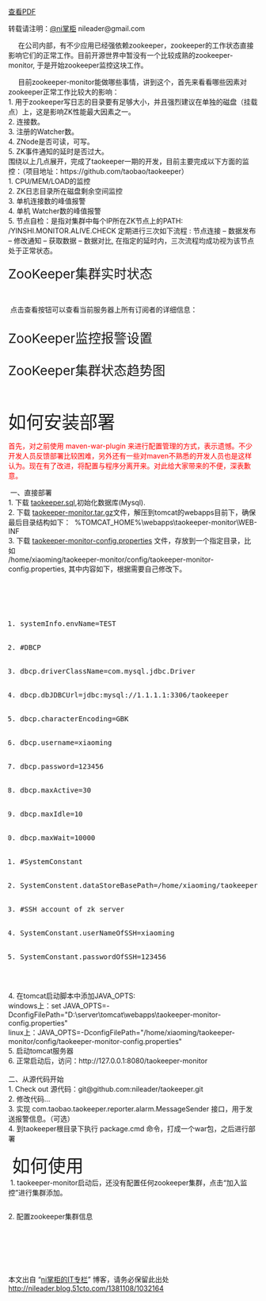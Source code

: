 <p><a href="http://cloud.github.com/downloads/nileader/ZooKeeper-Notes/%E3%80%90ZooKeeper%20Notes%2010%E3%80%91ZooKeeper%E7%9B%91%E6%8E%A7.pdf" target="_blank">查看PDF</a></p> 
<p>转载请注明：<a href="http://weibo.com/nileader" target="_blank">@ni掌柜</a> nileader@gmail.com</p> 
<p>&nbsp; &nbsp; &nbsp;在公司内部，有不少应用已经强依赖zookeeper，zookeeper的工作状态直接影响它们的正常工作。目前开源世界中暂没有一个比较成熟的zookeeper-monitor, 于是开始zookeeper监控这块工作。</p> 
<div>
 &nbsp; &nbsp; &nbsp;目前zookeeper-monitor能做哪些事情，讲到这个，首先来看看哪些因素对zookeeper正常工作比较大的影响：
</div> 
<div>
 1. 用于zookeeper写日志的目录要有足够大小，并且强烈建议在单独的磁盘（挂载点）上，这是影响ZK性能最大因素之一。
</div> 
<div>
 2. 连接数。
</div> 
<div>
 3. 注册的Watcher数。
</div> 
<div>
 4. ZNode是否可读，可写。
</div> 
<div>
 5. ZK事件通知的延时是否过大。
</div> 
<div>
 围绕以上几点展开，完成了taokeeper一期的开发，目前主要完成以下方面的监控：（项目地址：https://github.com/taobao/taokeeper）
</div> 
<div> 
 <div>
  1. CPU/MEM/LOAD的监控
 </div> 
 <div>
  2. ZK日志目录所在磁盘剩余空间监控
 </div> 
 <div>
  3. 单机连接数的峰值报警
 </div> 
 <div>
  4. 单机 Watcher数的峰值报警
 </div> 
 <div>
  5. 节点自检：是指对集群中每个IP所在ZK节点上的PATH: /YINSHI.MONITOR.ALIVE.CHECK 定期进行三次如下流程 : 节点连接 &#x2013; 数据发布 &#x2013; 修改通知 &#x2013; 获取数据 &#x2013; 数据对比, 在指定的延时内，三次流程均成功视为该节点处于正常状态。
 </div> 
 <div>
  &nbsp;
 </div> 
 <div>
  <span style="font-size: 26px; ">ZooKeeper集群实时状态</span>&nbsp;
 </div> 
 <p><a href="http://img1.51cto.com/attachment/201210/090120387.jpg" target="_blank"><img onload="if(this.width>650) this.width=650;" src="http://img1.51cto.com/attachment/201210/090120387.jpg" border="0" alt=""></a></p> 
 <div>
  &nbsp;
 </div> 
</div> 
<div>
 &nbsp;点击查看按钮可以查看当前服务器上所有订阅者的详细信息：
</div> 
<p><a href="http://img1.51cto.com/attachment/201210/090235622.jpg" target="_blank"><img onload="if(this.width>650) this.width=650;" src="http://img1.51cto.com/attachment/201210/090235622.jpg" border="0" alt=""></a></p> 
<p><span style="font-size: 26px; ">ZooKeeper监控报警设置</span></p> 
<p><a href="http://img1.51cto.com/attachment/201210/090334118.jpg" target="_blank"><img onload="if(this.width>650) this.width=650;" src="http://img1.51cto.com/attachment/201210/090334118.jpg" border="0" alt=""></a></p> 
<p><span style="font-size: 26px; ">ZooKeeper集群状态趋势图</span></p> 
<p><a href="http://img1.51cto.com/attachment/201210/090426488.png" target="_blank"><img onload="if(this.width>650) this.width=650;" src="http://img1.51cto.com/attachment/201210/090426488.png" border="0" alt=""></a></p> 
<p>&nbsp;</p> 
<p><span style="font-size: 36px; ">如何安装部署</span>&nbsp;</p> 
<p><span style="color: rgb(255, 0, 0); ">首先，对之前使用 maven-war-plugin 来进行配置管理的方式，表示遗憾。不少开发人员反馈部署比较困难，另外还有一些对maven不熟悉的开发人员也是这样认为。现在有了改进，将配置与程序分离开来。对此给大家带来的不便，深表歉意。</span></p> 
<div>
 &nbsp;一、直接部署
</div> 
<div>
 1. 下载
 <a href="https://github.com/downloads/taobao/taokeeper/taokeeper.sql" target="_blank">taokeeper.sql</a>,初始化数据库(Mysql).
</div> 
<div>
 2. 下载
 <a href="https://github.com/downloads/taobao/taokeeper/taokeeper-monitor.tar.gz" target="_blank">taokeeper-monitor.tar.gz</a>文件，解压到tomcat的webapps目前下，确保最后目录结构如下： &nbsp;%TOMCAT_HOME%\webapps\taokeeper-monitor\WEB-INF
</div> 
<div>
 3. 下载 
 <a href="https://github.com/downloads/taobao/taokeeper/taokeeper-monitor-config.properties" target="_blank">taokeeper-monitor-config.properties</a> 文件，存放到一个指定目录，比如
</div> 
<div>
 /home/xiaoming/taokeeper-monitor/config/taokeeper-monitor-config.properties, 其中内容如下，根据需要自己修改下。
</div> 
<div>
 &nbsp;
</div> 
<pre>
 <ol class="dp-xml">
  <li class="alt"><span><span class="attribute">systemInfo.envName</span><span>=</span><span class="attribute-value">TEST</span><span>&nbsp;</span></span></li>
  <li><span>#DBCP&nbsp;</span></li>
  <li class="alt"><span><span class="attribute">dbcp.driverClassName</span><span>=</span><span class="attribute-value">com</span><span>.mysql.jdbc.Driver&nbsp;</span></span></li>
  <li><span><span class="attribute">dbcp.dbJDBCUrl</span><span>=</span><span class="attribute-value">jdbc</span><span>:mysql://1.1.1.1:3306/taokeeper&nbsp;</span></span></li>
  <li class="alt"><span><span class="attribute">dbcp.characterEncoding</span><span>=</span><span class="attribute-value">GBK</span><span>&nbsp;</span></span></li>
  <li><span><span class="attribute">dbcp.username</span><span>=</span><span class="attribute-value">xiaoming</span><span>&nbsp;</span></span></li>
  <li class="alt"><span><span class="attribute">dbcp.password</span><span>=</span><span class="attribute-value">123456</span><span>&nbsp;</span></span></li>
  <li><span><span class="attribute">dbcp.maxActive</span><span>=</span><span class="attribute-value">30</span><span>&nbsp;</span></span></li>
  <li class="alt"><span><span class="attribute">dbcp.maxIdle</span><span>=</span><span class="attribute-value">10</span><span>&nbsp;</span></span></li>
  <li><span><span class="attribute">dbcp.maxWait</span><span>=</span><span class="attribute-value">10000</span><span>&nbsp;</span></span></li>
  <li class="alt"><span>#SystemConstant&nbsp;</span></li>
  <li><span><span class="attribute">SystemConstent.dataStoreBasePath</span><span>=/home/xiaoming/taokeeper-monitor/ZookeeperStore&nbsp;</span></span></li>
  <li class="alt"><span>#SSH&nbsp;account&nbsp;of&nbsp;zk&nbsp;server&nbsp;</span></li>
  <li><span><span class="attribute">SystemConstant.userNameOfSSH</span><span>=</span><span class="attribute-value">xiaoming</span><span>&nbsp;</span></span></li>
  <li class="alt"><span><span class="attribute">SystemConstant.passwordOfSSH</span><span>=</span><span class="attribute-value">123456</span><span>&nbsp;</span></span></li>
 </ol></pre> 
<div> 
 <div>
  4. 在tomcat启动脚本中添加JAVA_OPTS:
 </div> 
 <div>
  windows上：set JAVA_OPTS=-DconfigFilePath="D:\server\tomcat\webapps\taokeeper-monitor-config.properties"
 </div> 
 <div>
  linux上：JAVA_OPTS=-DconfigFilePath="/home/xiaoming/taokeeper-monitor/config/taokeeper-monitor-config.properties"
 </div> 
 <div> 
  <div>
   5. 启动tomcat服务器
  </div> 
  <div>
   6. 正常启动后，访问：http://127.0.0.1:8080/taokeeper-monitor
  </div> 
  <div>
   &nbsp;
  </div> 
  <div>
   二、从源代码开始
  </div> 
  <div>
   1. Check out 源代码：git@github.com:nileader/taokeeper.git
  </div> 
  <div>
   2. 修改代码…
  </div> 
  <div>
   3. 实现 com.taobao.taokeeper.reporter.alarm.MessageSender 接口，用于发送报警信息。（可选）
  </div> 
  <div>
   4. 到taokeeper根目录下执行 package.cmd 命令，打成一个war包，之后进行部署
  </div> 
 </div> 
</div> 
<div>
 &nbsp;
</div> 
<div>
 &nbsp;
 <span style="font-size: 36px; ">如何使用</span>
</div> 
<div>
 &nbsp;1. taokeeper-monitor启动后，还没有配置任何zookeeper集群，点击“加入监控”进行集群添加。
</div> 
<p><a href="http://img1.51cto.com/attachment/201210/091527896.png" target="_blank"><img onload="if(this.width>650) this.width=650;" src="http://img1.51cto.com/attachment/201210/091527896.png" border="0" alt=""></a></p> 
<p>2. 配置zookeeper集群信息</p> 
<p><a href="http://img1.51cto.com/attachment/201210/091517124.png" target="_blank"><img onload="if(this.width>650) this.width=650;" src="http://img1.51cto.com/attachment/201210/091517124.png" border="0" alt=""></a></p> 
<div>
 &nbsp;
</div> 
<div>
 &nbsp;
</div> 
<p>&nbsp;</p>
<p>本文出自 “<a href="http://nileader.blog.51cto.com">ni掌柜的IT专栏</a>” 博客，请务必保留此出处<a href="http://nileader.blog.51cto.com/1381108/1032164">http://nileader.blog.51cto.com/1381108/1032164</a></p>
